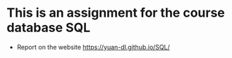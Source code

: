 # This is an assignment for the course database SQL
- Report on the website https://yuan-dl.github.io/SQL/
